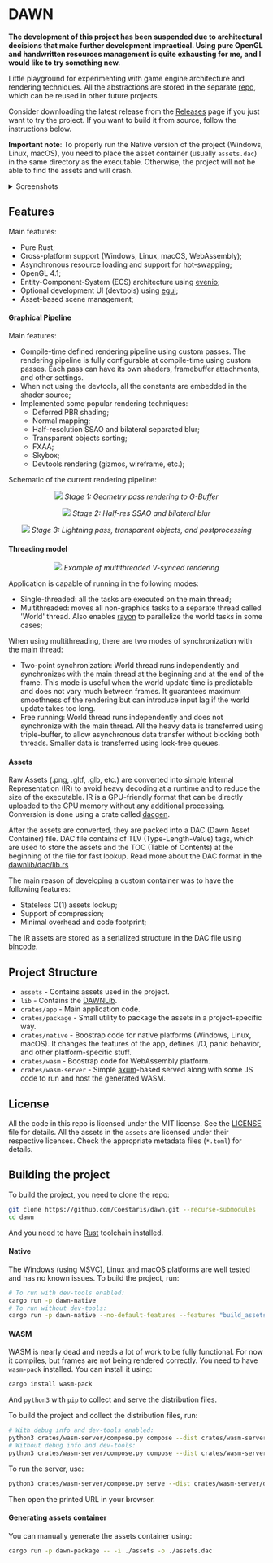 # DAWN

<b>
The development of this project has been suspended due to architectural decisions that
make further development impractical. 
Using pure OpenGL and handwritten resources management is quite exhausting for me,
and I would like to try something new.
</b>

Little playground for experimenting with game engine architecture and rendering techniques.
All the abstractions are stored in the separate [repo](https://github.com/Coestaris/dawnlib), which can be reused in
other future projects.

Consider downloading the latest release from the [Releases](https://github.com/Coestaris/dawn/releases) page if you just want to try the project.
If you want to build it from source, follow the instructions below.

**Important note**: To properly run the Native version of the project (Windows, Linux, macOS), you 
need to place the asset container (usually `assets.dac`) in the same directory as the executable.
Otherwise, the project will not be able to find the assets and will crash.

<details>
  <summary>Screenshots</summary>
  <p align="center">
     <img src=https://github.com/Coestaris/dawn/blob/develop/assets/docs/1.png width="350">
     <img src=https://github.com/Coestaris/dawn/blob/develop/assets/docs/2.png width="350">
     <img src=https://github.com/Coestaris/dawn/blob/develop/assets/docs/3.png width="350">
     <img src=https://github.com/Coestaris/dawn/blob/develop/assets/docs/4.png width="350">
     <img src=https://github.com/Coestaris/dawn/blob/develop/assets/docs/5.png width="350">
  </p>
</details>

## Features

Main features:
- Pure Rust;
- Cross-platform support (Windows, Linux, macOS, WebAssembly);
- Asynchronous resource loading and support for hot-swapping;
- OpenGL 4.1;
- Entity-Component-System (ECS) architecture using [evenio](https://crates.io/crates/evenio);
- Optional development UI (devtools) using [egui](https://crates.io/crates/egui);
- Asset-based scene management;

#### Graphical Pipeline

Main features:
- Compile-time defined rendering pipeline using custom passes. The rendering pipeline is fully configurable at compile-time using custom passes.
  Each pass can have its own shaders, framebuffer attachments, and other settings.
- When not using the devtools, all the constants are embedded in the shader source;
- Implemented some popular rendering techniques:
  - Deferred PBR shading;
  - Normal mapping;
  - Half-resolution SSAO and bilateral separated blur;
  - Transparent objects sorting;
  - FXAA;
  - Skybox;
  - Devtools rendering (gizmos, wireframe, etc.);

Schematic of the current rendering pipeline:
<p align="center">
    <img src=https://github.com/Coestaris/dawn/blob/develop/assets/docs/pipeline_stage1.png>
    <em>Stage 1: Geometry pass rendering to G-Buffer</em>
</p>

<p align="center">
    <img src=https://github.com/Coestaris/dawn/blob/develop/assets/docs/pipeline_stage2.png>
    <em>Stage 2: Half-res SSAO and bilateral blur</em>
</p>

<p align="center">
    <img src=https://github.com/Coestaris/dawn/blob/develop/assets/docs/pipeline_stage3.png>
    <em>Stage 3: Lightning pass, transparent objects, and postprocessing</em>
</p>

#### Threading model

<p align="center">
    <img src=https://github.com/Coestaris/dawn/blob/develop/assets/docs/threading_model.png>
    <em>Example of multithreaded V-synced rendering</em>
</p>

Application is capable of running in the following modes:
- Single-threaded: all the tasks are executed on the main thread;
- Multithreaded: moves all non-graphics tasks to a separate thread called 'World' thread. Also enables [rayon](https://crates.io/crates/rayon) to parallelize the world tasks in some cases;

When using multithreading, there are two modes of synchronization with the main thread:
- Two-point synchronization: World thread runs independently and synchronizes with the main thread
    at the beginning and at the end of the frame. This mode is useful when the world update time is
    predictable and does not vary much between frames. It guarantees maximum smoothness of the
    rendering but can introduce input lag if the world update takes too long.
- Free running: World thread runs independently and does not synchronize with the main thread.
All the heavy data is transferred using triple-buffer, to allow asynchronous data transfer without
blocking both threads. Smaller data is transferred using lock-free queues. 

#### Assets

Raw Assets (.png, .gltf, .glb, etc.) are converted into simple Internal Representation (IR)
to avoid heavy decoding at a runtime and to reduce the size of the executable.
IR is a GPU-friendly format that can be directly uploaded to the GPU memory without any additional processing.
Conversion is done using a crate called [dacgen](https://github.com/Coestaris/dawnlib/tree/develop/crates/dacgen).

After the assets are converted, they are packed into a DAC (Dawn Asset Container) file.
DAC file contains of TLV (Type-Length-Value) tags, which are used to store the assets and the 
TOC (Table of Contents) at the beginning of the file for fast lookup. Read more about the DAC format in the [dawnlib/dac/lib.rs](https://github.com/Coestaris/dawnlib/blob/develop/crates/dac/src/lib.rs)

The main reason of developing a custom container was to have the following features:
- Stateless O(1) assets lookup;
- Support of compression;
- Minimal overhead and code footprint;

The IR assets are stored as a serialized structure in the DAC file using [bincode](https://crates.io/crates/bincode).

## Project Structure
- `assets` - Contains assets used in the project.
- `lib` - Contains the [DAWNLib](https://github.com/Coestaris/dawnlib).
- `crates/app` - Main application code.
- `crates/package` - Small utility to package the assets in a project-specific way.
- `crates/native` - Boostrap code for native platforms (Windows, Linux, macOS).
  It changes the features of the app, defines I/O, panic behavior, and other platform-specific stuff.
- `crates/wasm` - Boostrap code for WebAssembly platform.
- `crates/wasm-server` - Simple [axum](https://github.com/tokio-rs/axum)-based served along with some JS code to run and host the generated WASM.

## License

All the code in this repo is licensed under the MIT license.
See the [LICENSE](./LICENSE) file for details.
All the assets in the `assets` are licensed under their respective licenses.
Check the appropriate metadata files (`*.toml`) for details.

## Building the project

To build the project, you need to clone the repo:
```bash
git clone https://github.com/Coestaris/dawn.git --recurse-submodules 
cd dawn
```

And you need to have [Rust](https://www.rust-lang.org/tools/install) toolchain installed.

#### Native

The Windows (using MSVC), Linux and macOS platforms are well tested and has no known issues.
To build the project, run:
```bash
# To run with dev-tools enabled:
cargo run -p dawn-native
# To run without dev-tools:
cargo run -p dawn-native --no-default-features --features "build_assets"
```

#### WASM

WASM is nearly dead and needs a lot of work to be fully functional.
For now it compiles, but frames are not being rendered correctly.
You need to have `wasm-pack` installed. You can install it using:
```bash
cargo install wasm-pack
```

And `python3` with `pip` to collect and serve the distribution files.

To build the project and collect the distribution files, run:
```bash
# With debug info and dev-tools enabled:
python3 crates/wasm-server/compose.py compose --dist crates/wasm-server/dist/ --dev
# Without debug info and dev-tools:
python3 crates/wasm-server/compose.py compose --dist crates/wasm-server/dist/
```

To run the server, use:
```bash
python3 crates/wasm-server/compose.py serve --dist crates/wasm-server/dist/
```

Then open the printed URL in your browser.

#### Generating assets container

You can manually generate the assets container using:
```bash
cargo run -p dawn-package -- -i ./assets -o ./assets.dac
```